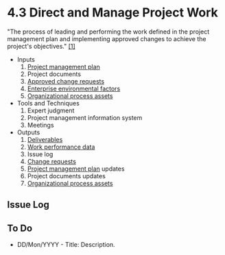 # 4.3 Direct and Manage Project Work

"The process of leading and performing the work defined in the project
management plan and implementing approved changes to achieve the project's
objectives." [[1]](../home.md#references)

- Inputs
  1. [Project management plan](../04-integration/4.2-develop-project-management-plan.md)
  2. Project documents
  3. [Approved change requests](../00-project-files/04-change-requests/00-change-requests.md)
  4. [Enterprise environmental factors](../00-project-files/01-enterprise-environmental-factors/00-enterprise-environmental-factors.md)
  5. [Organizational process assets](../00-project-files/02-organizational-process-assets/00-organizational-process-assets.md)
- Tools and Techniques
  1. Expert judgment
  2. Project management information system
  3. Meetings
- Outputs
  1. [Deliverables](../00-project-files/07-deliverables/00-deliverables.md)
  2. [Work performance data](../00-project-files/06-work-performance/00-work-performance.md#work-performance-data)
  3. Issue log
  4. [Change requests](../00-project-files/04-change-requests/00-change-requests.md)
  5. [Project management plan](../04-integration/4.2-develop-project-management-plan.md) updates
  6. Project documents updates
  7. [Organizational process assets](../00-project-files/02-organizational-process-assets/00-organizational-process-assets.md)

## Issue Log

## To Do

- DD/Mon/YYYY - Title: Description.
